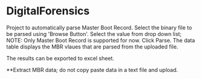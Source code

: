 # DigitalForensics
Project to automatically parse Master Boot Record.
Select the binary file to be parsed using 'Browse Button'.
Select the value from drop down list; NOTE: Only Master Boot Record is supported for now.
Click Parse.
The data table displays the MBR vlaues that are parsed from the uploaded file.

The results can be exported to excel sheet.

**Extract MBR data; do not copy paste data in a text file and upload.
